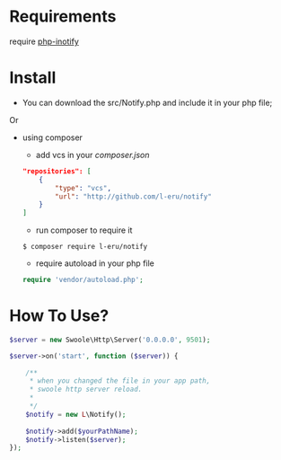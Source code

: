 Requirements
=======================


require [php-inotify](http://pecl.php.net/package/inotify)

Install
=======================

+ You can download the src/Notify.php and include it in your php file;

Or

+ using composer

	+ add vcs in your *composer.json*
	```json
	"repositories": [
        {
            "type": "vcs",
            "url": "http://github.com/l-eru/notify"
        }
    ]
	```
    
    + run composer to require it
    ```shell
    $ composer require l-eru/notify
    ```

    + require autoload in your php file
    
    ```php
    require 'vendor/autoload.php';
    ```
    
How To Use?
==========================


```php
$server = new Swoole\Http\Server('0.0.0.0', 9501);

$server->on('start', function ($server)) {
    
    /**
     * when you changed the file in your app path,
     * swoole http server reload.
     * 
     */
    $notify = new L\Notify();
    
    $notify->add($yourPathName);
    $notify->listen($server);
});
```
